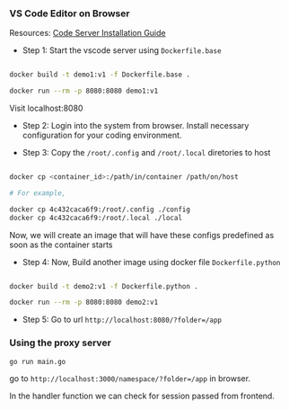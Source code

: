 ### VS Code Editor on Browser

Resources: [Code Server Installation Guide](https://coder.com/docs/code-server/latest/install#docker)

- Step 1: Start the vscode server using `Dockerfile.base`

```bash

docker build -t demo1:v1 -f Dockerfile.base .

docker run --rm -p 8080:8080 demo1:v1

```

Visit localhost:8080

- Step 2: Login into the system from browser. Install necessary configuration for your coding environment.

- Step 3: Copy the `/root/.config` and `/root/.local` diretories to host

```bash

docker cp <container_id>:/path/in/container /path/on/host

# For example,

docker cp 4c432caca6f9:/root/.config ./config
docker cp 4c432caca6f9:/root/.local ./local

```

Now, we will create an image that will have these configs predefined as soon as the container starts

- Step 4: Now, Build another image using docker file `Dockerfile.python`

```bash

docker build -t demo2:v1 -f Dockerfile.python .

docker run --rm -p 8080:8080 demo2:v1

```

- Step 5: Go to url `http://localhost:8080/?folder=/app`

### Using the proxy server

```bash
go run main.go
```

go to `http://localhost:3000/namespace/?folder=/app` in browser.

In the handler function we can check for session passed from frontend.
